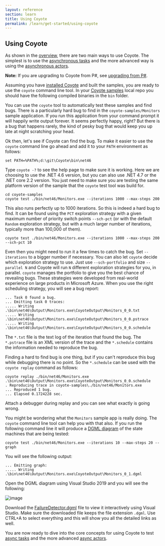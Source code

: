 ```yaml
---
layout: reference
section: learn
title: Using Coyote
permalink: /learn/get-started/using-coyote
---
```


## Using Coyote

As shown in the [overview](../overview/what-is-coyote.md), there are two main ways to use Coyote. The simplest is to use the [asynchronous tasks](../programming-models/async/overview.md) and the more advanced way is using the [asynchronous actors](../programming-models/actors/overview.md).

**Note:** If you are upgrading to Coyote from P#, see [upgrading from P#](/coyote/learn/get-started/upgrade).

Assuming you have [installed Coyote](/coyote/learn/get-started/install) and built the samples, you are ready to use the `coyote` command line tool. In your [Coyote samples](http://github.com/microsoft/coyote-samples) local repo you should have the following compiled binaries in the `bin` folder.

You can use the `coyote` tool to automatically test these samples and find bugs. There is a particularly hard bug to find in the `coyote-samples/Monitors` sample application. If you run this application from your command prompt it will happily write output forever. It seems perfectly happy, right?  But there is a bug that happens rarely, the kind of pesky bug that would keep you up late at night scratching your head.

Ok then, let's see if Coyote can find the bug. To make it easier to use the `coyote` command line go ahead and add it to your `PATH` environment as follows:

```
set PATH=%PATH%;d:\git\Coyote\bin\net46
```

Type `coyote -?` to see the help page to make sure it is working.  Here we are choosing to use the .NET 4.6 version, but you can also use .NET 4.7 or the .NET core 2.2 version.  You just need to make sure
you are testing the same platform version of the sample that the `coyote` test tool was build for.

```
cd coyote-samples
coyote test ./bin/net46/Monitors.exe --iterations 1000 --max-steps 200
```

This also runs perfectly up to 1000 iterations. So this is indeed a hard bug to find. It can be found using the `PCT` exploration strategy with a given maximum number of priority switch points `--sch-pct` (or with the default `Random` exploration strategy, but with a much larger number of iterations, typically more than 100,000 of them).

```
coyote test ./bin/net46/Monitors.exe --iterations 1000 --max-steps 200 --sch-pct 10
```

Even then you might need to run it a few times to catch the bug. Set `--iterations` to a bigger number if necessary. You can also let `coyote` decide which exploration strategy to use. Just use `--sch-portfolio` and size `--parallel N` and Coyote will run `N` different exploration strategies for you, in parallel. `coyote` manages the portfolio to give you the best chance of revealing bugs. These strategies were developed from real-world experience on large products in Microsoft Azure. When you use the right scheduling strategy, you will see a bug report:

```
... Task 0 found a bug.
... Emitting task 0 traces:
..... Writing .\bin\net46\Output\Monitors.exe\CoyoteOutput\Monitors_0_0.txt
..... Writing .\bin\net46\Output\Monitors.exe\CoyoteOutput\Monitors_0_0.pstrace
..... Writing .\bin\net46\Output\Monitors.exe\CoyoteOutput\Monitors_0_0.schedule
```

The `*.txt` file is the text log of the iteration that found the bug. The `*.pstrace` file is an XML version of the trace and the `*.schedule` contains the information needed to reproduce the bug.

Finding a hard to find bug is one thing, but if you can't reproduce this bug while debugging there is no point. So the `*.schedule` can be used with the `coyote replay` command as follows:

```
coyote replay ./bin/net46/Monitors.exe .\bin\net46\Output\Monitors.exe\CoyoteOutput\Monitors_0_0.schedule
. Reproducing trace in coyote-samples\./bin/net46/Monitors.exe
... Reproduced 1 bug.
... Elapsed 0.1724228 sec.
```
Attach a debugger during replay and you can see what exactly is going wrong.

You might be wondering what the `Monitors` sample app is really doing. The `coyote` command line tool can help you with that also. If you run the following command line it will produce a [DGML diagram](../tools/dgml) of the state machines that are being tested:

```
coyote test ./bin/net46/Monitors.exe --iterations 10 --max-steps 20 --graph
```

You will see the following output:

```
... Emitting graph:
..... Writing .\bin\net46\Output\Monitors.exe\CoyoteOutput\Monitors_0_1.dgml
```

Open the DGML diagram using Visual Studio 2019 and you will see the following:

![image](/coyote/assets/images/FailureDetector.png)

Download the [FailureDetector.dgml](/coyote/assets/images/FailureDetector.dgml) file to view it interactively using Visual Studio. Make sure the downloaded file keeps the file extension `.dgml`.
Use CTRL+A to select everything and this will show you all the detailed links as well.

You are now ready to dive into the core concepts for using Coyote to test [async tasks](../programming-models/async/overview.md) and the more advanced [async actors](../programming-models/actors/overview.md).
